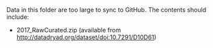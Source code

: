 Data in this folder are too large to sync to GitHub. The contents should include:

-   2017_RawCurated.zip (available from <http://datadryad.org/dataset/doi:10.7291/D10D61>)
